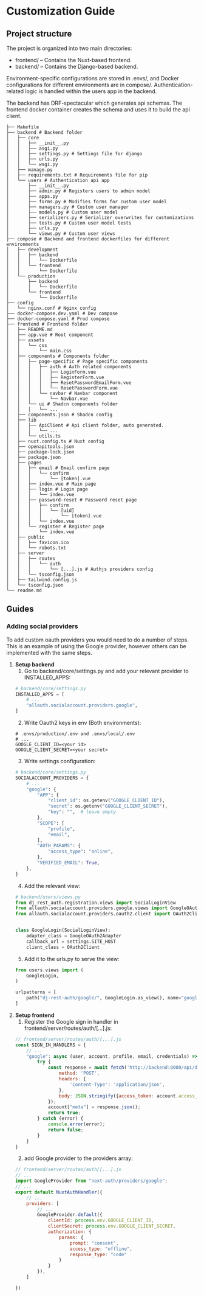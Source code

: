 # Customization Guide

## Project structure


The project is organized into two main directories:
- frontend/ – Contains the Nuxt-based frontend.
- backend/ – Contains the Django-based backend.

Environment-specific configurations are stored in .envs/, and Docker configurations for different environments are in compose/. Authentication-related logic is handled within the users app in the backend.

The backend has DRF-spectacular which generates api schemas. The frontend docker container creates the schema and uses it to build the api client.

```
├── Makefile
├── backend # Backend folder
│   ├── core
│   │   ├── __init__.py
│   │   ├── asgi.py
│   │   ├── settings.py # Settings file for django
│   │   ├── urls.py
│   │   └── wsgi.py
│   ├── manage.py
│   ├── requirements.txt # Requirements file for pip
│   └── users # Authentication api app
│       ├── __init__.py
│       ├── admin.py # Registers users to admin model
│       ├── apps.py
│       ├── forms.py # Modifies forms for custom user model
│       ├── managers.py # Custom user manager
│       ├── models.py # Custom user model
│       ├── serializers.py # Serializer overwrites for customizations
│       ├── tests.py # Custom user model tests
│       ├── urls.py
│       └── views.py # Custom user views
├── compose # Backend and frontend dockerfiles for different environments
│   ├── development
│   │   ├── backend
│   │   │   └── Dockerfile
│   │   └── frontend
│   │       └── Dockerfile
│   └── production
│       ├── backend
│       │   └── Dockerfile
│       └── frontend
│           └── Dockerfile
├── config
│   └── nginx.conf # Nginx config
├── docker-compose.dev.yaml # Dev compose
├── docker-compose.yaml # Prod compose
├── frontend # Frontend folder
│   ├── README.md
│   ├── app.vue # Root component
│   ├── assets
│   │   └── css
│   │       └── main.css
│   ├── components # Components folder
│   │   ├── page-specific # Page specific components
│   │   │   ├── auth # Auth related components
│   │   │   │   ├── LoginForm.vue
│   │   │   │   ├── RegisterForm.vue
│   │   │   │   ├── ResetPasswordEmailForm.vue
│   │   │   │   └── ResetPasswordForm.vue
│   │   │   └── navbar # Navbar component
│   │   │       └── Navbar.vue
│   │   └── ui # Shadcn components folder
│   │   │   └── ...
│   ├── components.json # Shadcn config
│   ├── lib
│   │   ├── ApiClient # Api client folder, auto generated.
│   │   │   └── ...
│   │   └── utils.ts
│   ├── nuxt.config.ts # Nuxt config
│   ├── openapitools.json
│   ├── package-lock.json
│   ├── package.json
│   ├── pages
│   │   ├── email # Email confirm page
│   │   │   └── confirm
│   │   │       └── [token].vue
│   │   ├── index.vue # Main page
│   │   ├── login # Login page
│   │   │   └── index.vue
│   │   ├── password-reset # Password reset page
│   │   │   ├── confirm
│   │   │   │   └── [uid]
│   │   │   │       └── [token].vue
│   │   │   └── index.vue
│   │   └── register # Register page
│   │       └── index.vue
│   ├── public
│   │   ├── favicon.ico
│   │   └── robots.txt
│   ├── server
│   │   ├── routes
│   │   │   └── auth
│   │   │       └── [...].js # Authjs providers config
│   │   └── tsconfig.json
│   ├── tailwind.config.js
│   └── tsconfig.json
└── readme.md
```
## Guides

### Adding social providers

To add custom oauth providers you would need to do a number of steps.
This is an example of using the Google provider, however others can be implemented with the same steps.

1. **Setup backend**
    1. Go to backend/core/settings.py and add your relevant provider to INSTALLED_APPS:
    ```py
    # backend/core/settings.py
    INSTALLED_APPS = [
        # ...
        "allauth.socialaccount.providers.google",
    ]
    ```
    2. Write Oauth2 keys in env (Both environments):
    ```
    # .envs/production/.env and .envs/local/.env
    # ...
    GOOGLE_CLIENT_ID=<your id>
    GOOGLE_CLIENT_SECRET=<your secret>
    ```
    3. Write settings configuration:
    ```py
    # backend/core/settings.py
    SOCIALACCOUNT_PROVIDERS = {
        # ...
        "google": {
            "APP": {
                "client_id": os.getenv("GOOGLE_CLIENT_ID"),
                "secret": os.getenv("GOOGLE_CLIENT_SECRET"),
                "key": "",  # leave empty
            },
            "SCOPE": [
                "profile",
                "email",
            ],
            "AUTH_PARAMS": {
                "access_type": "online",
            },
            "VERIFIED_EMAIL": True,
        },
    }

    ```
    4. Add the relevant view:
    ```py
    # backend/users/views.py
    from dj_rest_auth.registration.views import SocialLoginView
    from allauth.socialaccount.providers.google.views import GoogleOAuth2Adapter
    from allauth.socialaccount.providers.oauth2.client import OAuth2Client


    class GoogleLogin(SocialLoginView):
        adapter_class = GoogleOAuth2Adapter
        callback_url = settings.SITE_HOST
        client_class = OAuth2Client
    ```
    5. Add it to the urls.py to serve the view:
    ```py
    from users.views import (
        GoogleLogin,
    )

    urlpatterns = [
        path("dj-rest-auth/google/", GoogleLogin.as_view(), name="google_login"),
    ]
    ```
2. **Setup frontend**
    1. Register the Google sign in handler in frontend/server/routes/auth/[...].js:
    ```js
    // frontend/server/routes/auth/[...].js
    const SIGN_IN_HANDLERS = {
        // ...
        "google": async (user, account, profile, email, credentials) => {
            try {
                const response = await fetch('http://backend:8000/api/dj-rest-auth/google/', {
                    method: 'POST',
                    headers: {
                        'Content-Type': 'application/json',
                    },
                    body: JSON.stringify({access_token: account.access_token}),
                });
                account["meta"] = response.json();
                return true;
            } catch (error) {
                console.error(error);
                return false;
            }
        }
    }
    ```
    2. add Google provider to the providers array:
    ```js
    // frontend/server/routes/auth/[...].js
    // ...
    import GoogleProvider from "next-auth/providers/google";
    // ...
    export default NuxtAuthHandler({
        // ...
        providers: [
            // ...
            GoogleProvider.default({
                clientId: process.env.GOOGLE_CLIENT_ID,
                clientSecret: process.env.GOOGLE_CLIENT_SECRET,
                authorization: {
                    params: {
                        prompt: "consent",
                        access_type: "offline",
                        response_type: "code"
                    }
                }
            }),
        ]

    })
    ```
